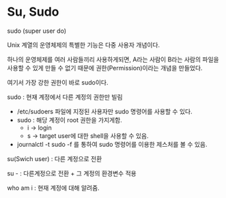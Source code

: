 # Su, Sudo

 sudo \(super user do\)

 Unix 계열의 운영체제의 특별한 기능은 다중 사용자 개념이다.

 하나의 운영체제를 여러 사람들끼리 사용하게되면, A라는 사람이 B라는 사람의 파일을 사용할 수 있게 만들 수 없기 때문에 권한\(Permission\)이라는 개념을 만들었다.

 여기서 가장 강한 권한이 바로 sudo이다. 

sudo : 현재 계정에서 다른 계정의 권한만 빌림

* /etc/sudoers 파일에 지정된 사용자만 sudo 명령어를 사용할 수 있다.
* sudo  : 해당 계정이 root 권한을 가지게함.
  * i -&gt; login
  * s -&gt; target user에 대한 shell을 사용할 수 있음.
* journalctl -t sudo -f 를 통하여 sudo 명령어를 이용한 제스처를 볼 수 있음.

su\(Swich user\) : 다른 계정으로 전환

su - : 다른계정으로 전환 + 그 계정의 환경변수 적용

who am i : 현재 계정에 대해 알려줌.

 

 



